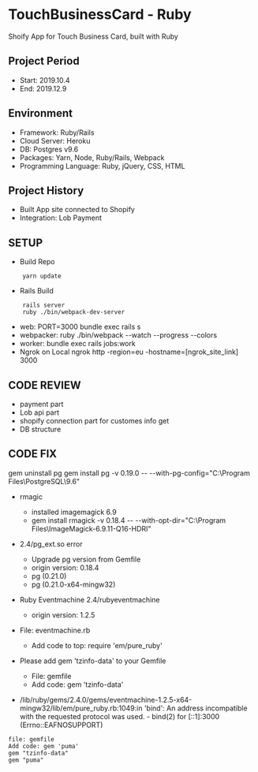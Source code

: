 TouchBusinessCard - Ruby
===================================
Shoify App for Touch Business Card, built with Ruby
  
Project Period
----------------------
- Start: 2019.10.4
- End: 2019.12.9

## Environment
- Framework: Ruby/Rails
- Cloud Server: Heroku
- DB: Postgres v9.6
- Packages: Yarn, Node, Ruby/Rails, Webpack
- Programming Language: Ruby, jQuery, CSS, HTML

## Project History
- Built App site connected to Shopify
- Integration: Lob Payment

## SETUP
- Build Repo
````
	yarn update 
````

- Rails Build
````
	rails server
	ruby ./bin/webpack-dev-server
````

- web: PORT=3000 bundle exec rails s
- webpacker: ruby ./bin/webpack --watch --progress --colors
- worker: bundle exec rails jobs:work
- Ngrok on Local
ngrok http -region=eu -hostname=[ngrok_site_link] 3000

## CODE REVIEW

- payment part
- Lob api part
- shopify connection part for customes info get
- DB structure

## CODE FIX

gem uninstall pg
gem install pg -v 0.19.0 -- --with-pg-config="C:\Program Files\PostgreSQL\9.6"

- rmagic
	- installed imagemagick 6.9
	- gem install rmagick -v 0.18.4 -- --with-opt-dir="C:\Program Files\ImageMagick-6.9.11-Q16-HDRI"

- 2.4/pg_ext.so error
	- Upgrade pg version from Gemfile
	- origin version: 0.18.4
	- pg (0.21.0)
	- pg (0.21.0-x64-mingw32)

- Ruby Eventmachine 2.4/rubyeventmachine
	- origin version: 1.2.5

- File: eventmachine.rb
	- Add code to top: require 'em/pure_ruby'

- Please add gem 'tzinfo-data' to your Gemfile
	- File: gemfile
	- Add code: gem 'tzinfo-data'

- /lib/ruby/gems/2.4.0/gems/eventmachine-1.2.5-x64-mingw32/lib/em/pure_ruby.rb:1049:in 'bind': An address incompatible with the requested protocol was used. - bind(2) for [::1]:3000 (Errno::EAFNOSUPPORT)
````
file: gemfile
Add code: gem 'puma'
gem "tzinfo-data"
gem "puma"
````
